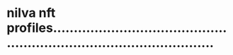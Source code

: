 # nilva nft profiles............................................................................................
